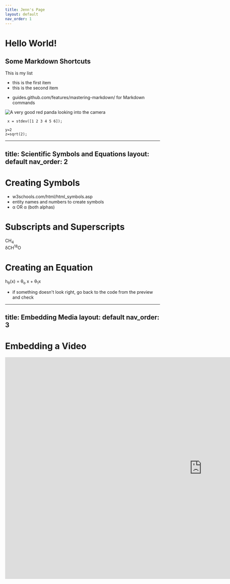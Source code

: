 ```yaml
---
title: Jenn's Page 
layout: default
nav_order: 1 
---
```


# Hello World! 

## Some Markdown Shortcuts 
This is my list 
* this is the first item
* this is the second item
- guides.github.com/features/mastering-markdown/ for Markdown commands 

![A very good red panda looking into the camera](https://cdn.cnn.com/cnnnext/dam/assets/200227103054-red-panda-stock-exlarge-169.jpg)

``` x = stdev([1 2 3 4 5 6]);```
```
y=2
z=sqrt(2);
```

---
title: Scientific Symbols and Equations
layout: default
nav_order: 2
---

# Creating Symbols
* w3schools.com/html/html_symbols.asp
* entity names and numbers to create symbols 
* &alpha; OR &#945; (both alphas)

# Subscripts and Superscripts
CH<sub>4</sub>
<br>
&delta;CH<sup>18</sup>O

# Creating an Equation
h<sub>&theta;</sub>(x) = &theta;<sub>o</sub> x + &theta;<sub>1</sub>x
* if something doesn't look right, go back to the code from the preview and check 

---
title: Embedding Media
layout: default
nav_order: 3
---

# Embedding a Video
<iframe width="1280" height="720" src="https://www.youtube.com/embed/aWhXUMbmHCA" frameborder="0" allow="accelerometer; autoplay; clipboard-write; encrypted-media; gyroscope; picture-in-picture" allowfullscreen></iframe>


